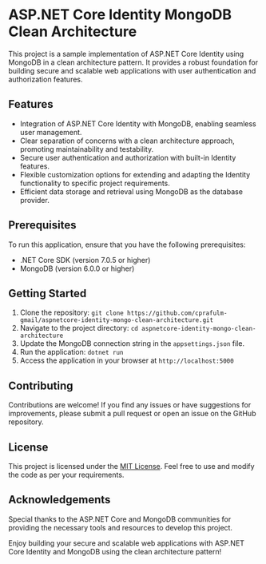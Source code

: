 # ASP.NET Core Identity MongoDB Clean Architecture

This project is a sample implementation of ASP.NET Core Identity using MongoDB in a clean architecture pattern. It provides a robust foundation for building secure and scalable web applications with user authentication and authorization features.

## Features

- Integration of ASP.NET Core Identity with MongoDB, enabling seamless user management.
- Clear separation of concerns with a clean architecture approach, promoting maintainability and testability.
- Secure user authentication and authorization with built-in Identity features.
- Flexible customization options for extending and adapting the Identity functionality to specific project requirements.
- Efficient data storage and retrieval using MongoDB as the database provider.

## Prerequisites

To run this application, ensure that you have the following prerequisites:

- .NET Core SDK (version 7.0.5 or higher)
- MongoDB (version 6.0.0 or higher)

## Getting Started

1. Clone the repository: `git clone https://github.com/cprafulm-gmail/aspnetcore-identity-mongo-clean-architecture.git`
2. Navigate to the project directory: `cd aspnetcore-identity-mongo-clean-architecture`
3. Update the MongoDB connection string in the `appsettings.json` file.
4. Run the application: `dotnet run`
5. Access the application in your browser at `http://localhost:5000`

## Contributing

Contributions are welcome! If you find any issues or have suggestions for improvements, please submit a pull request or open an issue on the GitHub repository.

## License

This project is licensed under the [MIT License](LICENSE). Feel free to use and modify the code as per your requirements.

## Acknowledgements

Special thanks to the ASP.NET Core and MongoDB communities for providing the necessary tools and resources to develop this project.

Enjoy building your secure and scalable web applications with ASP.NET Core Identity and MongoDB using the clean architecture pattern!
